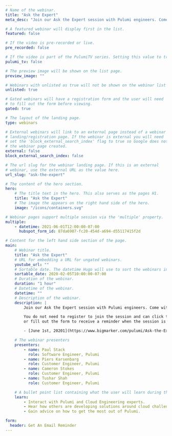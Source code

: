 ```yaml
---
# Name of the webinar.
title: "Ask the Expert"
meta_desc: "Join our Ask the Expert session with Pulumi engineers. Come with your Pulumi-based questions and we will happily help you get the answers you need."

# A featured webinar will display first in the list.
featured: false

# If the video is pre-recorded or live.
pre_recorded: false

# If the video is part of the PulumiTV series. Setting this value to true will list the video in the "PulumiTV" section.
pulumi_tv: false

# The preview image will be shown on the list page.
preview_image: ""

# Webinars with unlisted as true will not be shown on the webinar list
unlisted: true

# Gated webinars will have a registration form and the user will need
# to fill out the form before viewing.
gated: true

# The layout of the landing page.
type: webinars

# External webinars will link to an external page instead of a webinar
# landing/registration page. If the webinar is external you will need
# set the 'block_external_search_index' flag to true so Google does not index
# the webinar page created.
external: false
block_external_search_index: false

# The url slug for the webinar landing page. If this is an external
# webinar, use the external URL as the value here.
url_slug: "ask-the-expert"

# The content of the hero section.
hero:
    # The title text in the hero. This also serves as the pages H1.
    title: "Ask the Expert"
    # The image the appears on the right hand side of the hero.
    image: "/icons/containers.svg"

# Webinar pages support multiple session via the 'multiple' property.
multiple:
    - datetime: 2021-06-01T12:00:00-07:00
      hubspot_form_id: 87da6907-fc20-454d-a694-d55117415f2d

# Content for the left hand side section of the page.
main:
    # Webinar title.
    title: "Ask the Expert"
    # URL for embedding a URL for ungated webinars.
    youtube_url: ""
    # Sortable date. The datetime Hugo will use to sort the webinars in date order.
    sortable_date: 2020-02-05T10:00:00-07:00
    # Duration of the webinar.
    duration: "1 hour"
    # Datetime of the webinar.
    datetime: ""
    # Description of the webinar.
    description: |
        Join our Ask the Expert session with Pulumi engineers. Come with your Pulumi-based questions --- we'll be here to answer any questions that are Cloud Engineering related. Have a project you're currently working on? Bring it --- we love sharing!

        You do not need to register to join the session and can click the on one of the below links below to join the session when it starts
        or fill out the form to receive a reminder when the session is about to start.

        - [June 1st, 20201](https://www.bigmarker.com/pulumi/Ask-the-Expert-NA-2d5aaafd338c837601bd8f42)

    # The webinar presenters
    presenters:
        - name: Paul Stack
          role: Software Engineer, Pulumi
        - name: Piers Karsenbarg
          role: Customer Engineer, Pulumi
        - name: Cameron Stokes
          role: Customer Engineer, Pulumi
        - name: Tushar Shah
          role: Customer Engineer, Pulumi

    # A bullet point list containing what the user will learn during the webinar.
    learn:
        - Interact with Pulumi and Cloud Engineering experts.
        - Hear how others are developing solutions around cloud challenges.
        - Gain advice on how to get the most out of Pulumi.

form:
  header: Get An Email Reminder
---
```

